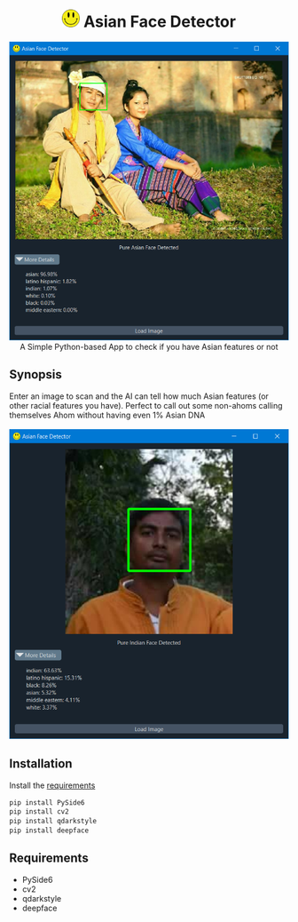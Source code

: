 
<h1 align='center'> <img width=32 src='icon.png'> Asian Face Detector</h1>
<p align='center'>
    <img src='screen1.png'><br>
    A Simple Python-based App to check if you have Asian features or not
</p>

## Synopsis

Enter an image to scan and the AI can tell how much Asian features (or other racial features you have). Perfect to call out some non-ahoms calling themselves Ahom without having even 1% Asian DNA<br><br>
<img src='screen2.png'><br>

## Installation

Install the [requirements](#requirements)
```bash
pip install PySide6
pip install cv2
pip install qdarkstyle
pip install deepface
```


## Requirements
- PySide6
- cv2
- qdarkstyle
- deepface

